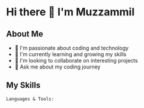 # Hi there 👋 I'm Muzzammil

<!--
A profile README appears on your GitHub profile when you create a repository with the same name as your username and add a README.md to it.
-->

## About Me
- 🔭 I'm passionate about coding and technology
- 🌱 I'm currently learning and growing my skills
- 👯 I'm looking to collaborate on interesting projects
- 💬 Ask me about my coding journey

## My Skills
```console
Languages & Tools:
